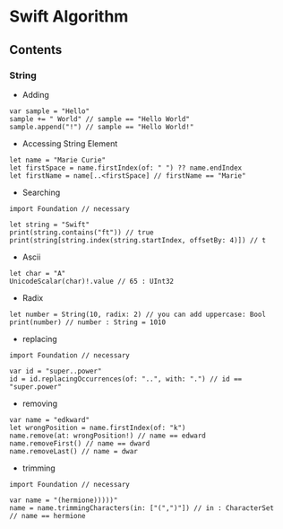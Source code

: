 # Swift Algorithm

## Contents

### String
- Adding
```
var sample = "Hello"
sample += " World" // sample == "Hello World"
sample.append("!") // sample == "Hello World!"
```
- Accessing String Element
```
let name = "Marie Curie"
let firstSpace = name.firstIndex(of: " ") ?? name.endIndex
let firstName = name[..<firstSpace] // firstName == "Marie"
```
- Searching
 ```
import Foundation // necessary

let string = "Swift"
print(string.contains("ft")) // true
print(string[string.index(string.startIndex, offsetBy: 4)]) // t
```
- Ascii
```
let char = "A"
UnicodeScalar(char)!.value // 65 : UInt32
```
- Radix
```
let number = String(10, radix: 2) // you can add uppercase: Bool
print(number) // number : String = 1010
```
- replacing
```
import Foundation // necessary

var id = "super..power"
id = id.replacingOccurrences(of: "..", with: ".") // id == "super.power"
```
- removing
```
var name = "edkward"
let wrongPosition = name.firstIndex(of: "k")
name.remove(at: wrongPosition!) // name == edward
name.removeFirst() // name == dward
name.removeLast() // name = dwar
```
- trimming
```
import Foundation // necessary

var name = "(hermione)))))"
name = name.trimmingCharacters(in: ["(",")"]) // in : CharacterSet
// name == hermione
```

